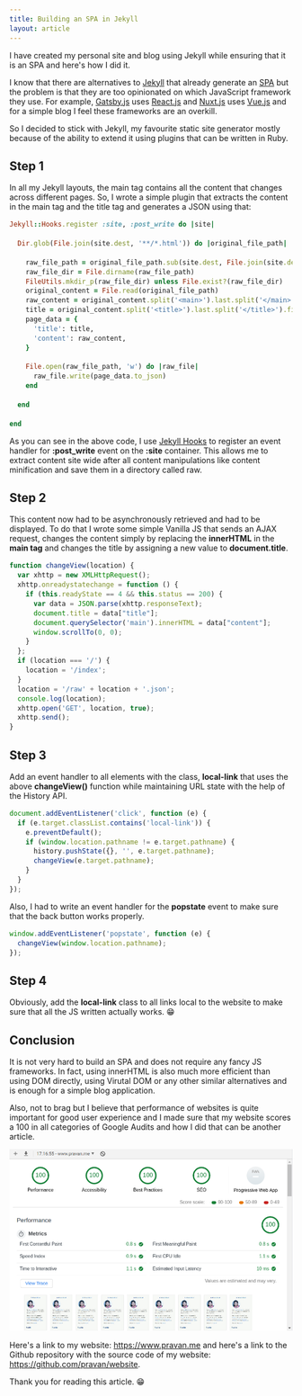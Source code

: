 ```yaml
---
title: Building an SPA in Jekyll
layout: article
---
```

I have created my personal site and blog using Jekyll while ensuring that it is an SPA and here's how I did it.

I know that there are alternatives to [Jekyll](https://jekyllrb.com/) that already generate an [SPA](https://en.wikipedia.org/wiki/Single-page_application) but the problem is that they are too opinionated on which JavaScript framework they use. For example, [Gatsby.js](https://www.gatsbyjs.org/) uses [React.js](https://reactjs.org/) and [Nuxt.js](https://nuxtjs.org/) uses [Vue.js](https://vuejs.org/) and for a simple blog I feel these frameworks are an overkill.

So I decided to stick with Jekyll, my favourite static site generator mostly because of the ability to extend it using plugins that can be written in Ruby.

## Step 1

In all my Jekyll layouts, the main tag contains all the content that changes across different pages. So, I wrote a simple plugin that extracts the content in the main tag and the title tag and generates a JSON using that:

```ruby
Jekyll::Hooks.register :site, :post_write do |site|
  
  Dir.glob(File.join(site.dest, '**/*.html')) do |original_file_path|
    
    raw_file_path = original_file_path.sub(site.dest, File.join(site.dest, 'raw')).sub('.html', '.json')
    raw_file_dir = File.dirname(raw_file_path)
    FileUtils.mkdir_p(raw_file_dir) unless File.exist?(raw_file_dir)
    original_content = File.read(original_file_path)
    raw_content = original_content.split('<main>').last.split('</main>').first
    title = original_content.split('<title>').last.split('</title>').first
    page_data = {
      'title': title,
      'content': raw_content,
    }
    
    File.open(raw_file_path, 'w') do |raw_file|
      raw_file.write(page_data.to_json)
    end
  
  end

end
```

As you can see in the above code, I use [Jekyll Hooks](https://jekyllrb.com/docs/plugins/hooks/) to register an event handler for **:post_write** event on the **:site** container. This allows me to extract content site wide after all content manipulations like content minification and save them in a directory called raw.

## Step 2

This content now had to be asynchronously retrieved and had to be displayed. To do that I wrote some simple Vanilla JS that sends an AJAX request, changes the content simply by replacing the **innerHTML** in the **main tag** and changes the title by assigning a new value to **document.title**.

```js
function changeView(location) {
  var xhttp = new XMLHttpRequest();
  xhttp.onreadystatechange = function () {
    if (this.readyState == 4 && this.status == 200) {
      var data = JSON.parse(xhttp.responseText);
      document.title = data["title"];
      document.querySelector('main').innerHTML = data["content"];
      window.scrollTo(0, 0);
    }
  };
  if (location === '/') {
    location = '/index';
  }
  location = '/raw' + location + '.json';
  console.log(location);
  xhttp.open('GET', location, true);
  xhttp.send();
}
```

## Step 3

Add an event handler to all elements with the class, **local-link** that uses the above **changeView()** function while maintaining URL state with the help of the History API.

```js
document.addEventListener('click', function (e) {
  if (e.target.classList.contains('local-link')) {
    e.preventDefault();
    if (window.location.pathname != e.target.pathname) {
      history.pushState({}, '', e.target.pathname);
      changeView(e.target.pathname);
    }
  }
});
```

Also, I had to write an event handler for the **popstate** event to make sure that the back button works properly.

```js
window.addEventListener('popstate', function (e) {
  changeView(window.location.pathname);
});
```

## Step 4

Obviously, add the **local-link** class to all links local to the website to make sure that all the JS written actually works. 😁

## Conclusion

It is not very hard to build an SPA and does not require any fancy JS frameworks. In fact, using innerHTML is also much more efficient than using DOM directly, using Virutal DOM or any other similar alternatives and is enough for a simple blog application.

Also, not to brag but I believe that performance of websites is quite important for good user experience and I made sure that my website scores a 100 in all categories of Google Audits and how I did that can be another article.

!["Audits of pravan.me"](/assets/img/audits.png)

Here's a link to my website: <https://www.pravan.me> and here's a link to the Github repository with the source code of my website: <https://github.com/pravan/website>.

Thank you for reading this article. 😁